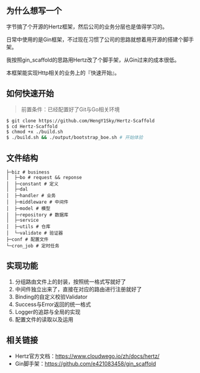 ## 为什么想写一个

字节搞了个开源的Hertz框架，然后公司的业务分层也是值得学习的。

日常中使用的是Gin框架，不过现在习惯了公司的思路就想着用开源的搭建个脚手架。

我按照gin_scaffold的思路用Hertz改了个脚手架，从Gin过来的成本很低。

本框架能实现Http相关的业务上的『快速开始』。

## 如何快速开始
> 前置条件：已经配置好了Git与Go相关环境
```bash
$ git clone https://github.com/HengY1Sky/Hertz-Scaffold
$ cd Hertz-Scaffold
$ chmod +x ./build.sh
$ ./build.sh && ./output/bootstrap_boe.sh # 开始体验
```

## 文件结构

```
├─biz # business
│  ├─bo # request && reponse 
│  ├─constant # 定义
│  ├─dal
│  ├─handler # 业务
│  ├─middleware # 中间件 
│  ├─model # 模型
│  ├─repository # 数据库
│  ├─service
│  ├─utils # 仓库
│  └─validate # 验证器
├─conf # 配置文件
└─cron_job # 定时任务
```

## 实现功能

1. 分组路由文件上的封装，按照统一格式写就好了
2. 中间件独立出来了，直接在对应的路由进行注册就好了
3. Binding的自定义校验Validator
4. Success与Error返回的统一格式
5. Logger的追踪与全局的实现
6. 配置文件的读取以及运用

## 相关链接

- Hertz官方文档：https://www.cloudwego.io/zh/docs/hertz/
- Gin脚手架：https://github.com/e421083458/gin_scaffold
